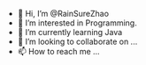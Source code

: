 - 👋 Hi, I’m @RainSureZhao
- 👀 I’m interested in Programming.
- 🌱 I’m currently learning Java
- 💞️ I’m looking to collaborate on ...
- 📫 How to reach me ...

<!---
RainSureZhao/RainSureZhao is a ✨ special ✨ repository because its `README.md` (this file) appears on your GitHub profile.
You can click the Preview link to take a look at your changes.
--->

